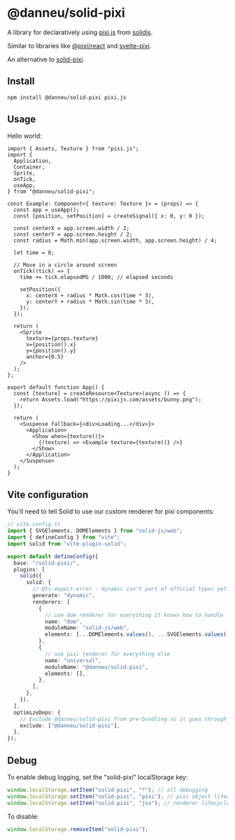 # @danneu/solid-pixi

A library for declaratively using [pixi.js](https://pixijs.com/) from [solidjs](https://www.solidjs.com/).

Similar to libraries like [@pixi/react](https://react.pixijs.io/) and [svelte-pixi](https://svelte-pixi.mattjennin.gs/).

An alternative to [solid-pixi](https://github.com/sammccord/solid-pixi).

## Install

```sh
npm install @danneu/solid-pixi pixi.js
```

## Usage

Hello world:

```tsx
import { Assets, Texture } from "pixi.js";
import {
  Application,
  Container,
  Sprite,
  onTick,
  useApp,
} from "@danneu/solid-pixi";

const Example: Component<{ texture: Texture }> = (props) => {
  const app = useApp();
  const [position, setPosition] = createSignal({ x: 0, y: 0 });

  const centerX = app.screen.width / 2;
  const centerY = app.screen.height / 2;
  const radius = Math.min(app.screen.width, app.screen.height) / 4;

  let time = 0;

  // Move in a circle around screen
  onTick((tick) => {
    time += tick.elapsedMS / 1000; // elapsed seconds

    setPosition({
      x: centerX + radius * Math.cos(time * 3),
      y: centerY + radius * Math.sin(time * 3),
    });
  });

  return (
    <Sprite
      texture={props.texture}
      x={position().x}
      y={position().y}
      anchor={0.5}
    />
  );
};

export default function App() {
  const [texture] = createResource<Texture>(async () => {
    return Assets.load("https://pixijs.com/assets/bunny.png");
  });

  return (
    <Suspense fallback={<div>Loading...</div>}>
      <Application>
        <Show when={texture()}>
          {(texture) => <Example texture={texture()} />}
        </Show>
      </Application>
    </Suspense>
  );
}
```

## Vite configuration

You'll need to tell Solid to use our custom renderer for pixi components:

```ts
// vite.config.ts
import { SVGElements, DOMElements } from "solid-js/web";
import { defineConfig } from "vite";
import solid from "vite-plugin-solid";

export default defineConfig({
  base: "/solid-pixi/",
  plugins: [
    solid({
      solid: {
        // @ts-expect-error - dynamic isn't part of official types yet?
        generate: "dynamic",
        renderers: [
          {
            // use dom renderer for everything it knows how to handle
            name: "dom",
            moduleName: "solid-js/web",
            elements: [...DOMElements.values(), ...SVGElements.values()],
          },
          {
            // use pixi renderer for everything else
            name: "universal",
            moduleName: "@danneu/solid-pixi",
            elements: [],
          },
        ],
      },
    }),
  ],
  optimizeDeps: {
    // Exclude @danneu/solid-pixi from pre-bundling so it goes through solid plugin
    exclude: ["@danneu/solid-pixi"],
  },
});
```

## Debug

To enable debug logging, set the "solid-pixi" localStorage key:

```js
window.localStorage.setItem("solid-pixi", "*"); // all debugging
window.localStorage.setItem("solid-pixi", "pixi"); // pixi object lifecycle
window.localStorage.setItem("solid-pixi", "jsx"); // renderer lifecycle
```

To disable:

```js
window.localStorage.removeItem("solid-pixi");
```
